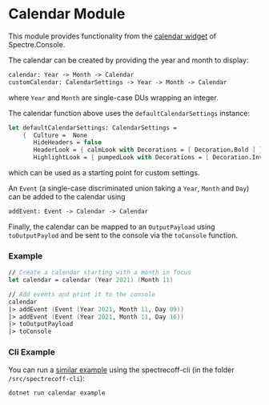 # Calendar Module
This module provides functionality from the [calendar widget](https://spectreconsole.net/widgets/calendar) of Spectre.Console.


The calendar can be created by providing the year and month to display:
```fs
calendar: Year -> Month -> Calendar
customCalendar: CalendarSettings -> Year -> Month -> Calendar
```
where `Year` and `Month` are single-case DUs wrapping an integer.

The calendar function above uses the `defaultCalendarSettings` instance:
```fs
let defaultCalendarSettings: CalendarSettings =
    {  Culture =  None
       HideHeaders = false
       HeaderLook = { calmLook with Decorations = [ Decoration.Bold ] }
       HighlightLook = { pumpedLook with Decorations = [ Decoration.Invert ] } }
```
which can be used as a starting point for custom settings.

An `Event` (a single-case discriminated union taking a `Year`, `Month` and `Day`) can be added to the calendar using
```fs
addEvent: Event -> Calendar -> Calendar
```

Finally, the calendar can be mapped to an `OutputPayload` using `toOutputPaylod` and be sent to the console via the `toConsole` function.

### Example
```fs
// Create a calendar starting with a month in focus
let calendar = calendar (Year 2021) (Month 11)

// Add events and print it to the console
calendar
|> addEvent (Event (Year 2021, Month 11, Day 09))
|> addEvent (Event (Year 2021, Month 11, Day 16))
|> toOutputPayload
|> toConsole
```

### Cli Example
You can run a [similar example](../../src/spectrecoff-cli/commands/Calendar.fs) using the spectrecoff-cli (in the folder `/src/spectrecoff-cli`):
```fs
dotnet run calendar example
```
